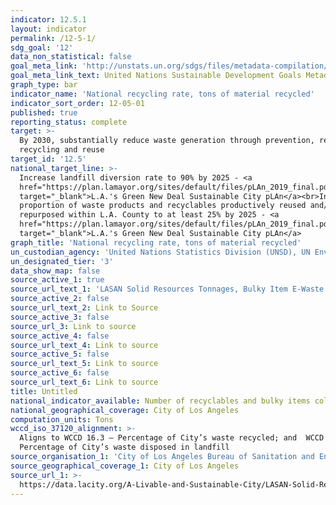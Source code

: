 ```yaml
---
indicator: 12.5.1
layout: indicator
permalink: /12-5-1/
sdg_goal: '12'
data_non_statistical: false
goal_meta_link: 'http://unstats.un.org/sdgs/files/metadata-compilation/Metadata-Goal-12.pdf'
goal_meta_link_text: United Nations Sustainable Development Goals Metadata (pdf 782kB)
graph_type: bar
indicator_name: 'National recycling rate, tons of material recycled'
indicator_sort_order: 12-05-01
published: true
reporting_status: complete
target: >-
  By 2030, substantially reduce waste generation through prevention, reduction,
  recycling and reuse
target_id: '12.5'
national_target_line: >-
  Increase landfill diversion rate to 90% by 2025 - <a
  href="https://plan.lamayor.org/sites/default/files/pLAn_2019_final.pdf"
  target="_blank">L.A.'s Green New Deal Sustainable City pLAn</a><br>Increase
  proportion of waste products and recyclables productively reused and/or
  repurposed within L.A. County to at least 25% by 2025 - <a
  href="https://plan.lamayor.org/sites/default/files/pLAn_2019_final.pdf"
  target="_blank">L.A.'s Green New Deal Sustainable City pLAn</a>
graph_title: 'National recycling rate, tons of material recycled'
un_custodian_agency: 'United Nations Statistics Division (UNSD), UN Environment (UNEP)'
un_designated_tier: '3'
data_show_map: false
source_active_1: true
source_url_text_1: 'LASAN Solid Resources Tonnages, Bulky Item E-Waste'
source_active_2: false
source_url_text_2: Link to Source
source_active_3: false
source_url_3: Link to source
source_active_4: false
source_url_text_4: Link to source
source_active_5: false
source_url_text_5: Link to source
source_active_6: false
source_url_text_6: Link to source
title: Untitled
national_indicator_available: Number of recyclables and bulky items collected
national_geographical_coverage: City of Los Angeles
computation_units: Tons
wccd_iso_37120_alignment: >-
  Aligns to WCCD 16.3 – Percentage of City’s waste recycled; and  WCCD 16.4 –
  Percentage of City’s waste disposed in landfill
source_organisation_1: 'City of Los Angeles Bureau of Sanitation and Environment '
source_geographical_coverage_1: City of Los Angeles
source_url_1: >-
  https://data.lacity.org/A-Livable-and-Sustainable-City/LASAN-Solid-Resources-Tonnages-Bulky-Item-E-Waste-/qwh3-ax8z/data
---
```

